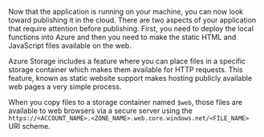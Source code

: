 Now that the application is running on your machine, you can now look toward publishing it in the cloud. There are two aspects of your application that require attention before publishing. First, you need to deploy the local functions into Azure and then you need to make the static HTML and JavaScript files available on the web.

Azure Storage includes a feature where you can place files in a specific storage container which makes them available for HTTP requests. This feature, known as static website support makes hosting publicly available web pages a very simple process.

When you copy files to a storage container named `$web`, those files are available to web browsers via a secure server using the `https://<ACCOUNT_NAME>.<ZONE_NAME>.web.core.windows.net/<FILE_NAME>`  URI scheme.

